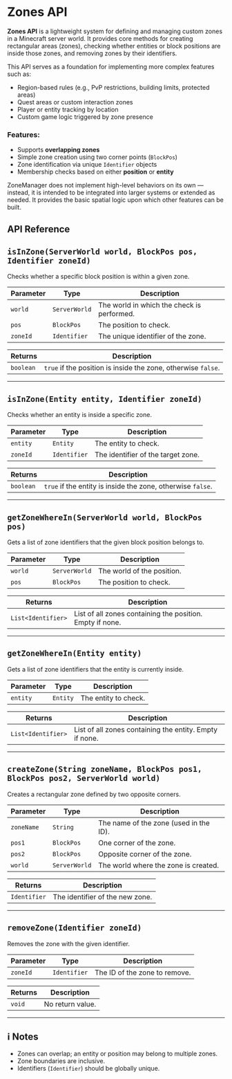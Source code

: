 
# Zones API

**Zones API** is a lightweight system for defining and managing custom zones in a Minecraft server world. It provides core methods for creating rectangular areas (zones), checking whether entities or block positions are inside those zones, and removing zones by their identifiers.

This API serves as a foundation for implementing more complex features such as:
- Region-based rules (e.g., PvP restrictions, building limits, protected areas)
- Quest areas or custom interaction zones
- Player or entity tracking by location
- Custom game logic triggered by zone presence

### Features:
- Supports **overlapping zones**
- Simple zone creation using two corner points (`BlockPos`)
- Zone identification via unique `Identifier` objects
- Membership checks based on either **position** or **entity**

ZoneManager does not implement high-level behaviors on its own — instead, it is intended to be integrated into larger systems or extended as needed. It provides the basic spatial logic upon which other features can be built.





## API Reference

## `isInZone(ServerWorld world, BlockPos pos, Identifier zoneId)`

Checks whether a specific block position is within a given zone.

| Parameter   | Type          | Description                              |
|-------------|---------------|------------------------------------------|
| `world`     | `ServerWorld` | The world in which the check is performed. |
| `pos`       | `BlockPos`    | The position to check.                   |
| `zoneId`    | `Identifier`  | The unique identifier of the zone.       |

| Returns     | Description                        |
|-------------|------------------------------------|
| `boolean`   | `true` if the position is inside the zone, otherwise `false`. |

---

## `isInZone(Entity entity, Identifier zoneId)`

Checks whether an entity is inside a specific zone.

| Parameter   | Type        | Description                        |
|-------------|-------------|------------------------------------|
| `entity`    | `Entity`    | The entity to check.               |
| `zoneId`    | `Identifier`| The identifier of the target zone. |

| Returns     | Description                        |
|-------------|------------------------------------|
| `boolean`   | `true` if the entity is inside the zone, otherwise `false`. |

---

## `getZoneWhereIn(ServerWorld world, BlockPos pos)`

Gets a list of zone identifiers that the given block position belongs to.

| Parameter   | Type          | Description                      |
|-------------|---------------|----------------------------------|
| `world`     | `ServerWorld` | The world of the position.       |
| `pos`       | `BlockPos`    | The position to check.           |

| Returns     | Description                               |
|-------------|-------------------------------------------|
| `List<Identifier>` | List of all zones containing the position. Empty if none. |

---

## `getZoneWhereIn(Entity entity)`

Gets a list of zone identifiers that the entity is currently inside.

| Parameter   | Type        | Description          |
|-------------|-------------|----------------------|
| `entity`    | `Entity`    | The entity to check. |

| Returns     | Description                             |
|-------------|-----------------------------------------|
| `List<Identifier>` | List of all zones containing the entity. Empty if none. |

---

## `createZone(String zoneName, BlockPos pos1, BlockPos pos2, ServerWorld world)`

Creates a rectangular zone defined by two opposite corners.

| Parameter   | Type          | Description                                 |
|-------------|---------------|---------------------------------------------|
| `zoneName`  | `String`      | The name of the zone (used in the ID).     |
| `pos1`      | `BlockPos`    | One corner of the zone.                    |
| `pos2`      | `BlockPos`    | Opposite corner of the zone.               |
| `world`     | `ServerWorld` | The world where the zone is created.       |

| Returns     | Description                      |
|-------------|----------------------------------|
| `Identifier`| The identifier of the new zone.  |

---

## `removeZone(Identifier zoneId)`

Removes the zone with the given identifier.

| Parameter   | Type        | Description                    |
|-------------|-------------|--------------------------------|
| `zoneId`    | `Identifier`| The ID of the zone to remove.  |

| Returns     | Description     |
|-------------|-----------------|
| `void`      | No return value. |

---

## ℹ️ Notes

- Zones can overlap; an entity or position may belong to multiple zones.
- Zone boundaries are inclusive.
- Identifiers (`Identifier`) should be globally unique.

